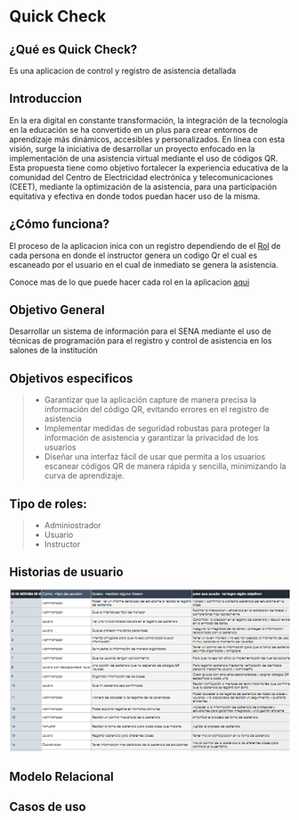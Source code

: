 # Quick Check
## ¿Qué es Quick Check?
Es una aplicacion de control y registro de asistencia detallada
## Introduccion
En la era digital en constante transformación, la integración de la tecnología en la educación se ha convertido en un plus para crear entornos de aprendizaje más dinámicos, accesibles y personalizados. En línea con esta visión, surge la iniciativa de desarrollar un proyecto enfocado en la implementación de una asistencia virtual mediante el uso de códigos QR. Esta propuesta tiene como objetivo fortalecer la experiencia educativa de la comunidad del Centro de Electricidad electrónica y telecomunicaciones (CEET), mediante la optimización de la asistencia, para una participación equitativa y efectiva en donde todos puedan hacer uso de la misma.
## ¿Cómo funciona?
El proceso de la aplicacion inica con un registro dependiendo de el [Rol](https://github.com/estiivenCa/QuickCheck?tab=readme-ov-file#tipo-de-roles) de cada persona en donde el instructor genera un codigo Qr el cual es escaneado por el usuario en el cual de inmediato se genera la asistencia.

Conoce mas de lo que puede hacer cada rol en la aplicacion [aqui](https://github.com/estiivenCa/QuickCheck?tab=readme-ov-file#historias-de-usuario)
## Objetivo General
Desarrollar un sistema de información para el SENA mediante el uso de técnicas de programación para el registro y control de asistencia en los salones de la institución
## Objetivos especificos
> - Garantizar que la aplicación capture de manera precisa la información del código QR, evitando errores en el registro de asistencia
> - Implementar medidas de seguridad robustas para proteger la información de asistencia y garantizar la privacidad de los usuarios
> - Diseñar una interfaz fácil de usar que permita a los usuarios escanear códigos QR de manera rápida y sencilla, minimizando la curva de aprendizaje.
## Tipo de roles:
> - Adminiostrador
> - Usuario
> - Instructor
## Historias de usuario
![](https://github.com/estiivenCa/QuickCheck/blob/main/historias-de-usuario.jpg)
## Modelo Relacional

## Casos de uso
